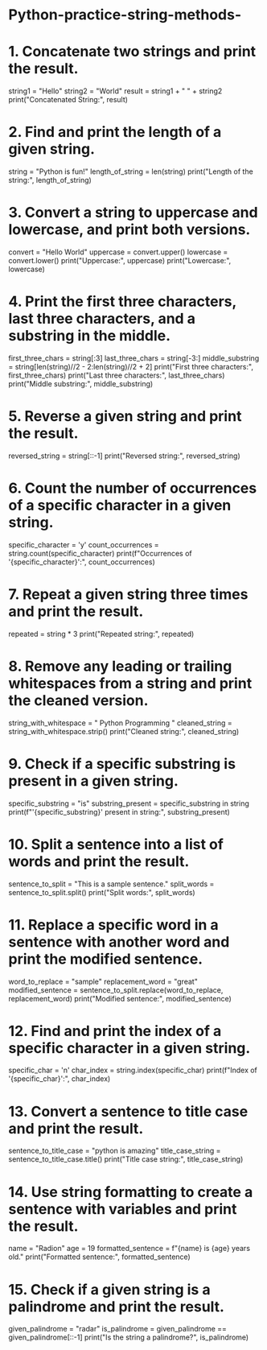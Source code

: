 # Python-practice-string-methods-



# 1. Concatenate two strings and print the result.
string1 = "Hello"
string2 = "World"
result = string1 + " " + string2
print("Concatenated String:", result)

# 2. Find and print the length of a given string.
string = "Python is fun!"
length_of_string = len(string)
print("Length of the string:", length_of_string)

# 3. Convert a string to uppercase and lowercase, and print both versions.
convert = "Hello World"
uppercase = convert.upper()
lowercase = convert.lower()
print("Uppercase:", uppercase)
print("Lowercase:", lowercase)

# 4. Print the first three characters, last three characters, and a substring in the middle.
first_three_chars = string[:3]
last_three_chars = string[-3:]
middle_substring = string[len(string)//2 - 2:len(string)//2 + 2]
print("First three characters:", first_three_chars)
print("Last three characters:", last_three_chars)
print("Middle substring:", middle_substring)

# 5. Reverse a given string and print the result.
reversed_string = string[::-1]
print("Reversed string:", reversed_string)

# 6. Count the number of occurrences of a specific character in a given string.
specific_character = 'y'
count_occurrences = string.count(specific_character)
print(f"Occurrences of '{specific_character}':", count_occurrences)

# 7. Repeat a given string three times and print the result.
repeated = string * 3
print("Repeated string:", repeated)

# 8. Remove any leading or trailing whitespaces from a string and print the cleaned version.
string_with_whitespace = "   Python Programming   "
cleaned_string = string_with_whitespace.strip()
print("Cleaned string:", cleaned_string)

# 9. Check if a specific substring is present in a given string.
specific_substring = "is"
substring_present = specific_substring in string
print(f"'{specific_substring}' present in string:", substring_present)

# 10. Split a sentence into a list of words and print the result.
sentence_to_split = "This is a sample sentence."
split_words = sentence_to_split.split()
print("Split words:", split_words)

# 11. Replace a specific word in a sentence with another word and print the modified sentence.
word_to_replace = "sample"
replacement_word = "great"
modified_sentence = sentence_to_split.replace(word_to_replace, replacement_word)
print("Modified sentence:", modified_sentence)

# 12. Find and print the index of a specific character in a given string.
specific_char = 'n'
char_index = string.index(specific_char)
print(f"Index of '{specific_char}':", char_index)

# 13. Convert a sentence to title case and print the result.
sentence_to_title_case = "python is amazing"
title_case_string = sentence_to_title_case.title()
print("Title case string:", title_case_string)

# 14. Use string formatting to create a sentence with variables and print the result.
name = "Radion"
age = 19
formatted_sentence = f"{name} is {age} years old."
print("Formatted sentence:", formatted_sentence)

# 15. Check if a given string is a palindrome and print the result.
given_palindrome = "radar"
is_palindrome = given_palindrome == given_palindrome[::-1]
print("Is the string a palindrome?", is_palindrome)


